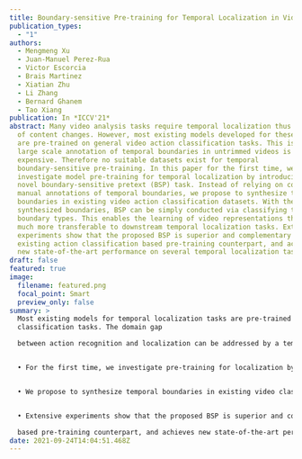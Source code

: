 ```yaml
---
title: Boundary-sensitive Pre-training for Temporal Localization in Videos
publication_types:
  - "1"
authors:
  - Mengmeng Xu
  - Juan-Manuel Perez-Rua
  - Victor Escorcia
  - Brais Martinez
  - Xiatian Zhu
  - Li Zhang
  - Bernard Ghanem
  - Tao Xiang
publication: In *ICCV'21*
abstract: Many video analysis tasks require temporal localization thus detection
  of content changes. However, most existing models developed for these tasks
  are pre-trained on general video action classification tasks. This is because
  large scale annotation of temporal boundaries in untrimmed videos is
  expensive. Therefore no suitable datasets exist for temporal
  boundary-sensitive pre-training. In this paper for the first time, we
  investigate model pre-training for temporal localization by introducing a
  novel boundary-sensitive pretext (BSP) task. Instead of relying on costly
  manual annotations of temporal boundaries, we propose to synthesize temporal
  boundaries in existing video action classification datasets. With the
  synthesized boundaries, BSP can be simply conducted via classifying the
  boundary types. This enables the learning of video representations that are
  much more transferable to downstream temporal localization tasks. Extensive
  experiments show that the proposed BSP is superior and complementary to the
  existing action classification based pre-training counterpart, and achieves
  new state-of-the-art performance on several temporal localization tasks.
draft: false
featured: true
image:
  filename: featured.png
  focal_point: Smart
  preview_only: false
summary: >
  Most existing models for temporal localization tasks are pre-trained on video
  classification tasks. The domain gap

  between action recognition and localization can be addressed by a temporal boundary datasets.


  • For the first time, we investigate pre-training for localization by introducing a novel boundary-sensitive pretext task.


  • We propose to synthesize temporal boundaries in existing video classification datasets to help localize action.


  • Extensive experiments show that the proposed BSP is superior and complementary to the existing action classification

  based pre-training counterpart, and achieves new state-of-the-art performance on several temporal localization tasks.
date: 2021-09-24T14:04:51.468Z
---
```

